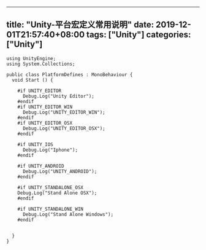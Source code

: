 ﻿
---
title: "Unity-平台宏定义常用说明"
date: 2019-12-01T21:57:40+08:00
tags: ["Unity"]
categories: ["Unity"]
---

<!--more-->


```
using UnityEngine;
using System.Collections;

public class PlatformDefines : MonoBehaviour {
  void Start () {

    #if UNITY_EDITOR
      Debug.Log("Unity Editor");
    #endif
    #if UNITY_EDITOR_WIN
      Debug.Log("UNITY_EDITOR_WIN");
    #endif
    #if UNITY_EDITOR_OSX
      Debug.Log("UNITY_EDITOR_OSX");
    #endif    

    #if UNITY_IOS
      Debug.Log("Iphone");
    #endif

    #if UNITY_ANDROID
      Debug.Log("UNITY_ANDROID");
    #endif

    #if UNITY_STANDALONE_OSX
    Debug.Log("Stand Alone OSX");
    #endif

    #if UNITY_STANDALONE_WIN
      Debug.Log("Stand Alone Windows");
    #endif


  }          
}
```
